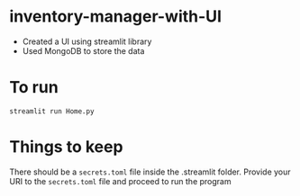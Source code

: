 # inventory-manager-with-UI
* Created a UI using streamlit library
* Used MongoDB to store the data

# To run
`streamlit run Home.py`

# Things to keep
There should be a `secrets.toml` file inside the .streamlit folder.
Provide your URI to the `secrets.toml` file and proceed to run the program